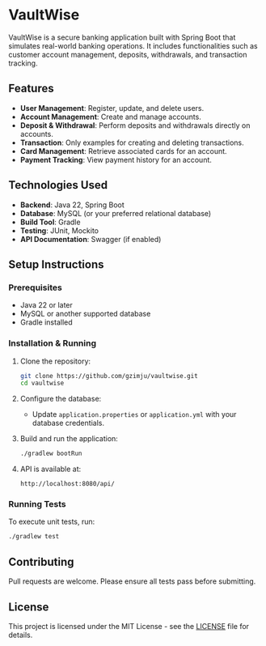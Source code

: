 # VaultWise

VaultWise is a secure banking application built with Spring Boot that simulates real-world banking operations. It includes functionalities such as customer account management, deposits, withdrawals, and transaction tracking.

## Features

- **User Management**: Register, update, and delete users.
- **Account Management**: Create and manage accounts.
- **Deposit & Withdrawal**: Perform deposits and withdrawals directly on accounts.
- **Transaction**: Only examples for creating and deleting transactions.
- **Card Management**: Retrieve associated cards for an account.
- **Payment Tracking**: View payment history for an account.
## Technologies Used

- **Backend**: Java 22, Spring Boot
- **Database**: MySQL (or your preferred relational database)
- **Build Tool**: Gradle
- **Testing**: JUnit, Mockito
- **API Documentation**: Swagger (if enabled)

## Setup Instructions

### Prerequisites
- Java 22 or later
- MySQL or another supported database
- Gradle installed

### Installation & Running

1. Clone the repository:
   ```sh
   git clone https://github.com/gzimju/vaultwise.git
   cd vaultwise
   ```

2. Configure the database:
    - Update `application.properties` or `application.yml` with your database credentials.

3. Build and run the application:
   ```sh
   ./gradlew bootRun
   ```

4. API is available at:
   ```
   http://localhost:8080/api/
   ```

### Running Tests
To execute unit tests, run:
```sh
./gradlew test
```


## Contributing
Pull requests are welcome. Please ensure all tests pass before submitting.

## License
This project is licensed under the MIT License - see the [LICENSE](LICENSE) file for details.

